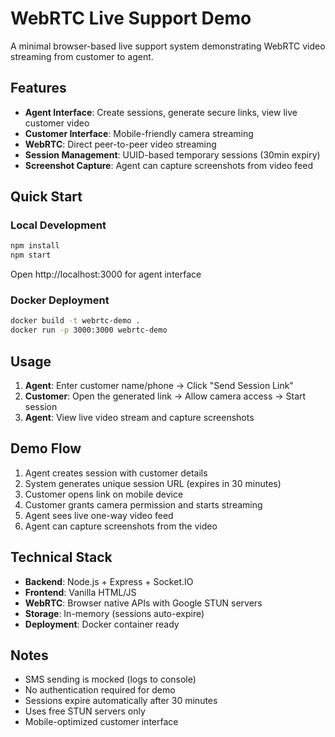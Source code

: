 # WebRTC Live Support Demo

A minimal browser-based live support system demonstrating WebRTC video streaming from customer to agent.

## Features

- **Agent Interface**: Create sessions, generate secure links, view live customer video
- **Customer Interface**: Mobile-friendly camera streaming
- **WebRTC**: Direct peer-to-peer video streaming
- **Session Management**: UUID-based temporary sessions (30min expiry)
- **Screenshot Capture**: Agent can capture screenshots from video feed

## Quick Start

### Local Development
```bash
npm install
npm start
```
Open http://localhost:3000 for agent interface

### Docker Deployment
```bash
docker build -t webrtc-demo .
docker run -p 3000:3000 webrtc-demo
```

## Usage

1. **Agent**: Enter customer name/phone → Click "Send Session Link"
2. **Customer**: Open the generated link → Allow camera access → Start session
3. **Agent**: View live video stream and capture screenshots

## Demo Flow

1. Agent creates session with customer details
2. System generates unique session URL (expires in 30 minutes)
3. Customer opens link on mobile device
4. Customer grants camera permission and starts streaming
5. Agent sees live one-way video feed
6. Agent can capture screenshots from the video

## Technical Stack

- **Backend**: Node.js + Express + Socket.IO
- **Frontend**: Vanilla HTML/JS
- **WebRTC**: Browser native APIs with Google STUN servers
- **Storage**: In-memory (sessions auto-expire)
- **Deployment**: Docker container ready

## Notes

- SMS sending is mocked (logs to console)
- No authentication required for demo
- Sessions expire automatically after 30 minutes
- Uses free STUN servers only
- Mobile-optimized customer interface